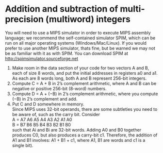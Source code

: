 # Addition and subtraction of multi-precision (multiword) integers
You will need to use a MIPS simulator in order to execute MIPS assembly
language; we recommend the self-contained simulator SPIM, which can be run on all major
operating systems (Windows/Mac/Linux). If you would prefer to use another MIPS simulator,
thats fine, but be warned we may not be as familiar with it as with SPIM. You can
download SPIM at http://spimsimulator.sourceforge.net  

1. Make room in the data section of your code for two vectors A and B, each of size 8
words, and put the initial addresses in registers a0 and a1. As each are 8 words long,
both A and B represent 256-bit integers.  
2. Compute C = A + B in 2’s complement arithmetic, where A and B can be negative
or positive 256-bit (8-word) numbers.  
3. Compute D = A + (−B) in 2’s complement arithmetic, where you compute (−B) in
2’s complement and add.  
4. Put C and D somewhere in memory.  
Since MIPS uses 32-bit operands, there are some subtleties you need to be aware of, such as
the carry bit. Consider  
A = A7 A6 A5 A4 A3 A2 A1 A0  
B = B7 B6 B5 B4 B3 B2 B1 B0  
such that Ai and Bi are 32-bit words. Adding A0 and B0 together produces C0, but also
produces a carry-bit c1. Therefore, the addition of A1 and B1 involves: A1 + B1 + c1, where
A1, B1 are words and c1 is a single bit).  
